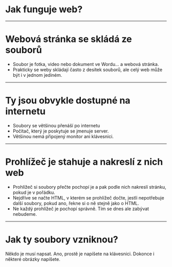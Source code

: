 <!-- .slide: data-state="c-slide-inter" -->

# Jak funguje web?

---

# Webová stránka se skládá ze souborů

>>>
* Soubor je fotka, video nebo dokument ve Wordu… a webová stránka.
* Prakticky se weby skládají často z desítek souborů, ale celý web může být i v jednom jediném.

---

# Ty jsou obvykle dostupné na internetu

>>>
* Soubory se většinou přenáší po internetu
* Počítač, který je poskytuje se jmenuje server.
* Většinou nemá připojený monitor ani klávesnici.

---

# Prohlížeč je stahuje a nakreslí z&nbsp;nich web

>>>
* Prohlížeč si soubory přečte pochopí je a pak podle nich nakreslí stránku, pokud je v pořádku.
* Nejdříve se načte HTML, v kterém se prohlížeč dočte, jestli nepotřebuje další soubory, pokud ano, řekne si o ně stejně jako o HTML.
* Ne každý prohlížeč je pochopí správně. Tím se dnes ale zabývat nebudeme.

---

# Jak ty soubory vzniknou?

>>>
Někdo je musí napsat. Ano, prostě je napíšete na klávesnici.
Dokonce i některé obrázky napíšete.